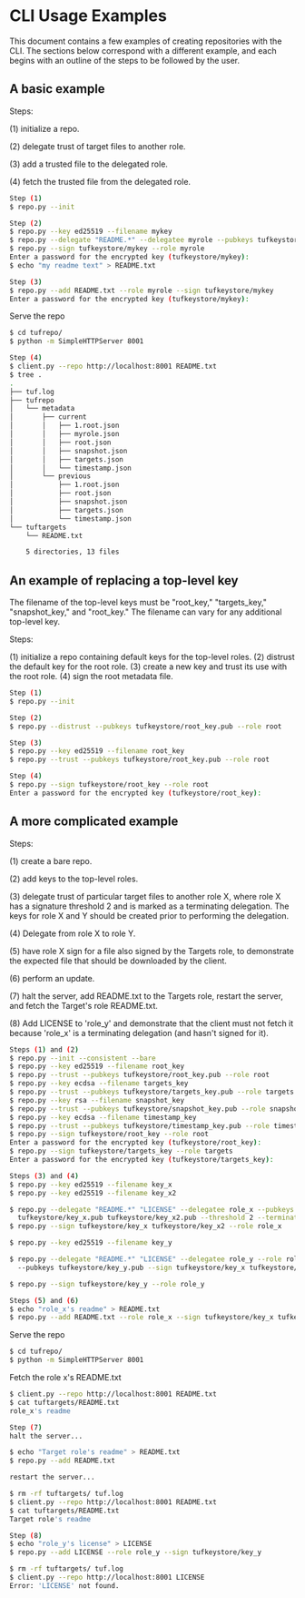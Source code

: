 # CLI Usage Examples #

This document contains a few examples of creating repositories with the CLI.
The sections below correspond with a different example, and each begins with an
outline of the steps to be followed by the user.

## A basic example ##

Steps:

(1) initialize a repo.

(2) delegate trust of target files to another role.

(3) add a trusted file to the delegated role.

(4) fetch the trusted file from the delegated role.

```Bash
Step (1)
$ repo.py --init

Step (2)
$ repo.py --key ed25519 --filename mykey
$ repo.py --delegate "README.*" --delegatee myrole --pubkeys tufkeystore/mykey.pub
$ repo.py --sign tufkeystore/mykey --role myrole
Enter a password for the encrypted key (tufkeystore/mykey):
$ echo "my readme text" > README.txt

Step (3)
$ repo.py --add README.txt --role myrole --sign tufkeystore/mykey
Enter a password for the encrypted key (tufkeystore/mykey):
```

Serve the repo
```Bash
$ cd tufrepo/
$ python -m SimpleHTTPServer 8001
```

```Bash
Step (4)
$ client.py --repo http://localhost:8001 README.txt
$ tree .
.
├── tuf.log
├── tufrepo
│   └── metadata
│       ├── current
│       │   ├── 1.root.json
│       │   ├── myrole.json
│       │   ├── root.json
│       │   ├── snapshot.json
│       │   ├── targets.json
│       │   └── timestamp.json
│       └── previous
│           ├── 1.root.json
│           ├── root.json
│           ├── snapshot.json
│           ├── targets.json
│           └── timestamp.json
└── tuftargets
    └── README.txt

    5 directories, 13 files
```


## An example of replacing a top-level key ##
The filename of the top-level keys must be "root_key," "targets_key,"
"snapshot_key," and "root_key."  The filename can vary for any additional
top-level key.

Steps:

(1) initialize a repo containing default keys for the top-level roles.
(2) distrust the default key for the root role.
(3) create a new key and trust its use with the root role.
(4) sign the root metadata file.

```Bash
Step (1)
$ repo.py --init

Step (2)
$ repo.py --distrust --pubkeys tufkeystore/root_key.pub --role root

Step (3)
$ repo.py --key ed25519 --filename root_key
$ repo.py --trust --pubkeys tufkeystore/root_key.pub --role root

Step (4)
$ repo.py --sign tufkeystore/root_key --role root
Enter a password for the encrypted key (tufkeystore/root_key):
```


## A more complicated example ##

Steps:

(1) create a bare repo.

(2) add keys to the top-level roles.

(3) delegate trust of particular target files to another role X, where role X
has a signature threshold 2 and is marked as a terminating delegation.  The
keys for role X and Y should be created prior to performing the delegation.

(4) Delegate from role X to role Y.

(5) have role X sign for a file also signed by the Targets role, to demonstrate
the expected file that should be downloaded by the client.

(6) perform an update.

(7) halt the server, add README.txt to the Targets role, restart the server,
and fetch the Target's role README.txt.

(8) Add LICENSE to 'role_y' and demonstrate that the client must not fetch it
because 'role_x' is a terminating delegation (and hasn't signed for it).

```Bash
Steps (1) and (2)
$ repo.py --init --consistent --bare
$ repo.py --key ed25519 --filename root_key
$ repo.py --trust --pubkeys tufkeystore/root_key.pub --role root
$ repo.py --key ecdsa --filename targets_key
$ repo.py --trust --pubkeys tufkeystore/targets_key.pub --role targets
$ repo.py --key rsa --filename snapshot_key
$ repo.py --trust --pubkeys tufkeystore/snapshot_key.pub --role snapshot
$ repo.py --key ecdsa --filename timestamp_key
$ repo.py --trust --pubkeys tufkeystore/timestamp_key.pub --role timestamp
$ repo.py --sign tufkeystore/root_key --role root
Enter a password for the encrypted key (tufkeystore/root_key):
$ repo.py --sign tufkeystore/targets_key --role targets
Enter a password for the encrypted key (tufkeystore/targets_key):
```

```Bash
Steps (3) and (4)
$ repo.py --key ed25519 --filename key_x
$ repo.py --key ed25519 --filename key_x2

$ repo.py --delegate "README.*" "LICENSE" --delegatee role_x --pubkeys
  tufkeystore/key_x.pub tufkeystore/key_x2.pub --threshold 2 --terminating
$ repo.py --sign tufkeystore/key_x tufkeystore/key_x2 --role role_x

$ repo.py --key ed25519 --filename key_y

$ repo.py --delegate "README.*" "LICENSE" --delegatee role_y --role role_x
  --pubkeys tufkeystore/key_y.pub --sign tufkeystore/key_x tufkeystore/key_x2

$ repo.py --sign tufkeystore/key_y --role role_y
```

```Bash
Steps (5) and (6)
$ echo "role_x's readme" > README.txt
$ repo.py --add README.txt --role role_x --sign tufkeystore/key_x tufkeystore/key_x2
```

Serve the repo
```Bash
$ cd tufrepo/
$ python -m SimpleHTTPServer 8001
```

Fetch the role x's README.txt
```Bash
$ client.py --repo http://localhost:8001 README.txt
$ cat tuftargets/README.txt
role_x's readme
```


```Bash
Step (7)
halt the server...

$ echo "Target role's readme" > README.txt
$ repo.py --add README.txt

restart the server...
```

```Bash
$ rm -rf tuftargets/ tuf.log
$ client.py --repo http://localhost:8001 README.txt
$ cat tuftargets/README.txt
Target role's readme
```

```Bash
Step (8)
$ echo "role_y's license" > LICENSE
$ repo.py --add LICENSE --role role_y --sign tufkeystore/key_y
```

```Bash
$ rm -rf tuftargets/ tuf.log
$ client.py --repo http://localhost:8001 LICENSE
Error: 'LICENSE' not found.
```
